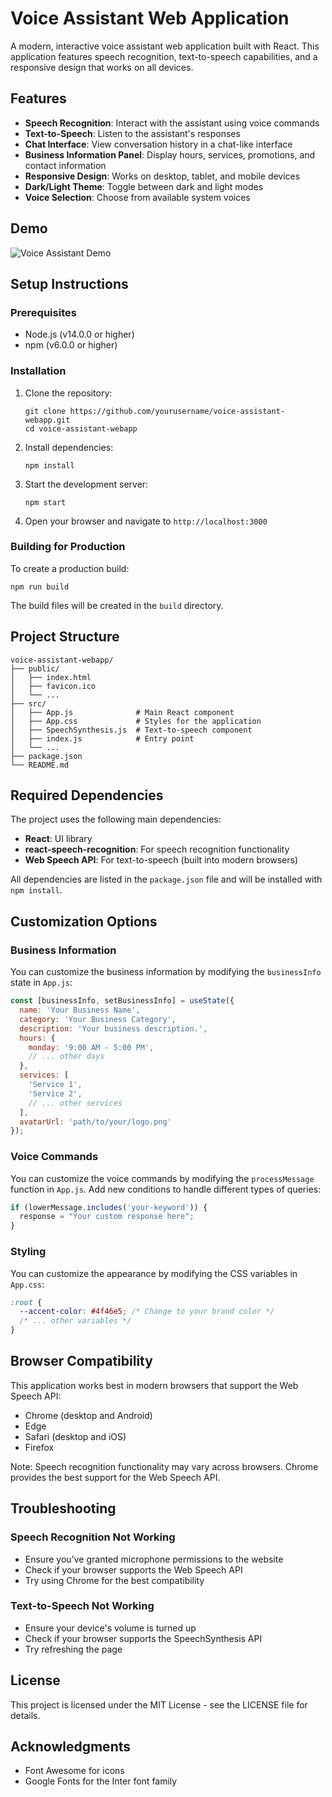 # Voice Assistant Web Application

A modern, interactive voice assistant web application built with React. This application features speech recognition, text-to-speech capabilities, and a responsive design that works on all devices.

## Features

- **Speech Recognition**: Interact with the assistant using voice commands
- **Text-to-Speech**: Listen to the assistant's responses
- **Chat Interface**: View conversation history in a chat-like interface
- **Business Information Panel**: Display hours, services, promotions, and contact information
- **Responsive Design**: Works on desktop, tablet, and mobile devices
- **Dark/Light Theme**: Toggle between dark and light modes
- **Voice Selection**: Choose from available system voices

## Demo

![Voice Assistant Demo](https://via.placeholder.com/800x450.png?text=Voice+Assistant+Demo)

## Setup Instructions

### Prerequisites

- Node.js (v14.0.0 or higher)
- npm (v6.0.0 or higher)

### Installation

1. Clone the repository:
   ```
   git clone https://github.com/yourusername/voice-assistant-webapp.git
   cd voice-assistant-webapp
   ```

2. Install dependencies:
   ```
   npm install
   ```

3. Start the development server:
   ```
   npm start
   ```

4. Open your browser and navigate to `http://localhost:3000`

### Building for Production

To create a production build:

```
npm run build
```

The build files will be created in the `build` directory.

## Project Structure

```
voice-assistant-webapp/
├── public/
│   ├── index.html
│   ├── favicon.ico
│   └── ...
├── src/
│   ├── App.js              # Main React component
│   ├── App.css             # Styles for the application
│   ├── SpeechSynthesis.js  # Text-to-speech component
│   ├── index.js            # Entry point
│   └── ...
├── package.json
└── README.md
```

## Required Dependencies

The project uses the following main dependencies:

- **React**: UI library
- **react-speech-recognition**: For speech recognition functionality
- **Web Speech API**: For text-to-speech (built into modern browsers)

All dependencies are listed in the `package.json` file and will be installed with `npm install`.

## Customization Options

### Business Information

You can customize the business information by modifying the `businessInfo` state in `App.js`:

```javascript
const [businessInfo, setBusinessInfo] = useState({
  name: 'Your Business Name',
  category: 'Your Business Category',
  description: 'Your business description.',
  hours: {
    monday: '9:00 AM - 5:00 PM',
    // ... other days
  },
  services: [
    'Service 1',
    'Service 2',
    // ... other services
  ],
  avatarUrl: 'path/to/your/logo.png'
});
```

### Voice Commands

You can customize the voice commands by modifying the `processMessage` function in `App.js`. Add new conditions to handle different types of queries:

```javascript
if (lowerMessage.includes('your-keyword')) {
  response = "Your custom response here";
} 
```

### Styling

You can customize the appearance by modifying the CSS variables in `App.css`:

```css
:root {
  --accent-color: #4f46e5; /* Change to your brand color */
  /* ... other variables */
}
```

## Browser Compatibility

This application works best in modern browsers that support the Web Speech API:

- Chrome (desktop and Android)
- Edge
- Safari (desktop and iOS)
- Firefox

Note: Speech recognition functionality may vary across browsers. Chrome provides the best support for the Web Speech API.

## Troubleshooting

### Speech Recognition Not Working

- Ensure you've granted microphone permissions to the website
- Check if your browser supports the Web Speech API
- Try using Chrome for the best compatibility

### Text-to-Speech Not Working

- Ensure your device's volume is turned up
- Check if your browser supports the SpeechSynthesis API
- Try refreshing the page

## License

This project is licensed under the MIT License - see the LICENSE file for details.

## Acknowledgments

- Font Awesome for icons
- Google Fonts for the Inter font family